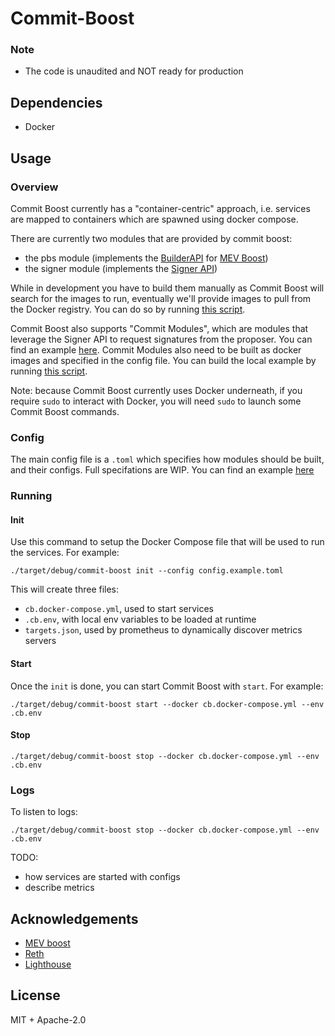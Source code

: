 # Commit-Boost

### Note
- The code is unaudited and NOT ready for production

## Dependencies
- Docker

## Usage
### Overview
Commit Boost currently has a "container-centric" approach, i.e. services are mapped to containers which are spawned using docker compose.

There are currently two modules that are provided by commit boost:
- the pbs module (implements the [BuilderAPI](https://ethereum.github.io/builder-specs/) for [MEV Boost](https://docs.flashbots.net/flashbots-mev-boost/architecture-overview/specifications))
- the signer module (implements the [Signer API](api/signer-api.yml))

While in development you have to build them manually as Commit Boost will search for the images to run, eventually we'll provide images to pull from the Docker registry. You can do so by running [this script](scripts/build_local_images.sh).

Commit Boost also supports "Commit Modules", which are modules that leverage the Signer API to request signatures from the proposer. You can find an example [here](examples/da_commit). Commit Modules also need to be built as docker images and specified in the config file. You can build the local example by running [this script](scripts/build_local_module.sh).

Note: because Commit Boost currently uses Docker underneath, if you require `sudo` to interact with Docker, you will need `sudo` to launch some Commit Boost commands.

### Config
The main config file is a `.toml` which specifies how modules should be built, and their configs. Full specifations are WIP. You can find an example [here](./config.example.toml)

### Running

#### Init
Use this command to setup the Docker Compose file that will be used to run the services. For example:
```shell
./target/debug/commit-boost init --config config.example.toml
```
This will create three files:
- `cb.docker-compose.yml`, used to start services
- `.cb.env`, with local env variables to be loaded at runtime
- `targets.json`, used by prometheus to dynamically discover metrics servers

#### Start
Once the `init` is done, you can start Commit Boost with `start`. For example:
```shell
./target/debug/commit-boost start --docker cb.docker-compose.yml --env .cb.env
```

#### Stop
```shell
./target/debug/commit-boost stop --docker cb.docker-compose.yml --env .cb.env
```

### Logs
To listen to logs:
```shell
./target/debug/commit-boost stop --docker cb.docker-compose.yml --env .cb.env
```


TODO:
- how services are started with configs
- describe metrics


## Acknowledgements
- [MEV boost](https://github.com/flashbots/mev-boost)
- [Reth](https://github.com/paradigmxyz/reth)
- [Lighthouse](https://github.com/sigp/lighthouse)

## License
MIT + Apache-2.0
